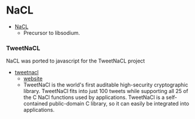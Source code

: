 # NaCL

- [NaCL](http://nacl.cr.yp.to)
  - Precursor to libsodium.

### TweetNaCL

NaCL was ported to javascript for the TweetNaCL project

- [tweetnacl](https://github.com/dchest/tweetnacl-js)
  - [website](https://github.com/dchest/tweetnacl-js)
  - TweetNaCl is the world's first auditable high-security cryptographic library. TweetNaCl fits into just 100 tweets while supporting all 25 of the C NaCl functions used by applications. TweetNaCl is a self-contained public-domain C library, so it can easily be integrated into applications.

[eb]: https://github.com/emilbayes
[maf]: https://github.com/mafintosh
